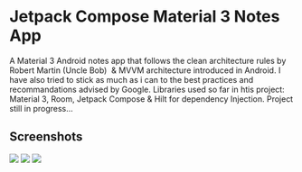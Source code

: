 # Jetpack Compose Material 3 Notes App
A Material 3 Android notes app that follows the clean architecture rules by Robert Martin (Uncle Bob)  & MVVM architecture introduced in Android. I have also tried to stick as much as i can to the best practices and recommandations advised by Google. 
Libraries used so far in htis project: 
Material 3, Room, Jetpack Compose & Hilt for dependency Injection.
Project still in progress...





## Screenshots
<img src="https://i.ibb.co/4T38G05/Artboard1.png"/>
<img src="https://i.ibb.co/YNWxdXc/Artboard2.png"/>
<img src="https://i.ibb.co/L59FWby/Artboard3.png"/>







